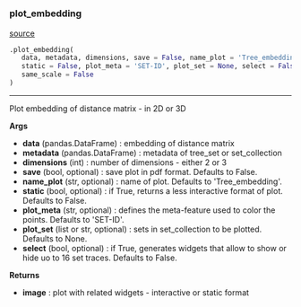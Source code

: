 #


### plot_embedding
[source](https://github.com/AndreaRubbi/Pear-EBI/blob/master/pear_ebi/embeddings/graph/graph.py/#L17)
```python
.plot_embedding(
   data, metadata, dimensions, save = False, name_plot = 'Tree_embedding',
   static = False, plot_meta = 'SET-ID', plot_set = None, select = False,
   same_scale = False
)
```

---
Plot embedding of distance matrix - in 2D or 3D


**Args**

* **data** (pandas.DataFrame) : embedding of distance matrix
* **metadata** (pandas.DataFrame) : metadata of tree_set or set_collection
* **dimensions** (int) : number of dimensions - either 2 or 3
* **save** (bool, optional) : save plot in pdf format. Defaults to False.
* **name_plot** (str, optional) : name of plot. Defaults to 'Tree_embedding'.
* **static** (bool, optional) : if True, returns a less interactive format of plot. Defaults to False.
* **plot_meta** (str, optional) : defines the meta-feature used to color the points. Defaults to 'SET-ID'.
* **plot_set** (list or str, optional) : sets in set_collection to be plotted. Defaults to None.
* **select** (bool, optional) : if True, generates widgets that allow to show or hide uo to 16 set traces. Defaults to False.


**Returns**

* **image**  : plot with related widgets - interactive or static format

